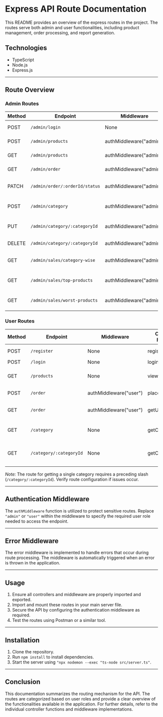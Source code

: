 # Express API Route Documentation

This README provides an overview of the express routes in the project. The routes serve both admin and user functionalities, including product management, order processing, and report generation.

## Technologies

- TypeScript
- Node.js
- Express.js

---

## Route Overview

### Admin Routes

| Method | Endpoint                                  | Middleware         | Controller Function               | Description                              |
| ------ | ----------------------------------------- | ------------------ | --------------------------------- | ---------------------------------------- |
| POST   | `/admin/login`                            | None               | adminLogin                        | Admin login functionality                |
| POST   | `/admin/products`                         | authMiddleware("admin")  | addProduct                   | Add a new product                        |
| GET    | `/admin/products`                         | authMiddleware("admin")  | listProducts                 | List all products                        |
| GET    | `/admin/order`                              | authMiddleware("admin")  | getAllOrders                 | Retrieve all orders                      |
| PATCH  | `/admin/order/:orderId/status`            | authMiddleware("admin")  | updateOrderStatus            | Update specific order status             |
| POST   | `/admin/category`                         | authMiddleware("admin")  | createCategory               | Create a new category                    |
| PUT    | `/admin/category/:categoryId`             | authMiddleware("admin")  | updateCategory               | Update an existing category              |
| DELETE | `/admin/category/:categoryId`             | authMiddleware("admin")  | deleteCategory               | Delete a category                        |
| GET    | `/admin/sales/category-wise`              | authMiddleware("admin")  | getSalesByCategory           | Get sales statistics by category         |
| GET    | `/admin/sales/top-products`               | authMiddleware("admin")  | getTopSellingProducts        | Get top selling products                 |
| GET    | `/admin/sales/worst-products`             | authMiddleware("admin")  | getWorstSellingProducts      | Get worst selling products               |

### User Routes

| Method | Endpoint                | Middleware         | Controller Function   | Description                              |
| ------ | ----------------------- | ------------------ | --------------------- | ---------------------------------------- |
| POST   | `/register`             | None               | registerUser          | User registration                        |
| POST   | `/login`                | None               | loginUser             | User login                               |
| GET    | `/products`             | None               | viewProducts          | View available products                  |
| POST   | `/order`                | authMiddleware("user") | placeOrder         | Place an order                          |
| GET    | `/order`                | authMiddleware("user") | getUserOrders      | Retrieve user's orders                   |
| GET    | `/category`             | None               | getCategories         | Get all product categories               |
| GET    | `/category/:categoryId` | None               | getCategoryById       | Get a specific category by its ID        |

*Note:* The route for getting a single category requires a preceding slash (`/category/:categoryId`). Verify route configuration if issues occur.

---

## Authentication Middleware

The `authMiddleware` function is utilized to protect sensitive routes. Replace `"admin"` or `"user"` within the middleware to specify the required user role needed to access the endpoint.

---

## Error Middleware

The error middleware is implemented to handle errors that occur during route processing. The middleware is automatically triggered when an error is thrown in the application.

---

## Usage

1. Ensure all controllers and middleware are properly imported and exported.
2. Import and mount these routes in your main server file.
3. Secure the API by configuring the authentication middleware as required.
4. Test the routes using Postman or a similar tool.

---

## Installation

1. Clone the repository.
2. Run `npm install` to install dependencies.
3. Start the server using `"npx nodemon --exec "ts-node src/server.ts"`.

---

## Conclusion

This documentation summarizes the routing mechanism for the API. The routes are categorized based on user roles and provide a clear overview of the functionalities available in the application. For further details, refer to the individual controller functions and middleware implementations.